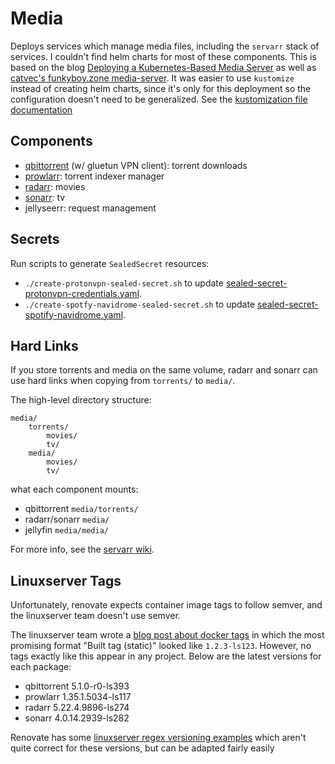 # Media

Deploys services which manage media files, including the `servarr` stack of services.
I couldn't find helm charts for most of these components.
This is based on the blog [Deploying a Kubernetes-Based Media Server][k8s-media] as well as [catvec's funkyboy.zone media-server](https://github.com/catvec/funkyboy.zone/tree/f95c01b6d1f16dd937898d9f3753cf28f17353a3/kubernetes/base/media-server).
It was easier to use `kustomize` instead of creating helm charts, since it's only for this deployment so the configuration doesn't need to be generalized.
See the [kustomization file documentation][kustomization]

[k8s-media]: https://merox.dev/blog/kubernetes-media-server/
[kustomization]: https://kubectl.docs.kubernetes.io/references/kustomize/kustomization/

## Components

- [qbittorrent](./qbittorrent/) (w/ gluetun VPN client): torrent downloads
- [prowlarr](./prowlarr): torrent indexer manager
- [radarr](./radarr/): movies
- [sonarr](./sonarr/): tv
- jellyseerr: request management

## Secrets

Run scripts to generate `SealedSecret` resources:

- `./create-protonvpn-sealed-secret.sh` to update [sealed-secret-protonvpn-credentials.yaml][].
- `./create-spotfy-navidrome-sealed-secret.sh` to update [sealed-secret-spotify-navidrome.yaml][].

[sealed-secret-protonvpn-credentials.yaml]: ./resources/sealed-secret-protonvpn-credentials.yaml
[sealed-secret-spotify-navidrome.yaml]: ./resources/sealed-secret-spotify-navidrome.yaml

## Hard Links

If you store torrents and media on the same volume, radarr and sonarr can use hard links when copying from `torrents/` to `media/`.

The high-level directory structure:

```text
media/
    torrents/
        movies/
        tv/
    media/
        movies/
        tv/
```

what each component mounts:

- qbittorrent `media/torrents/`
- radarr/sonarr `media/`
- jellyfin `media/media/`

For more info, see the [servarr wiki](https://wiki.servarr.com/docker-guide#consistent-and-well-planned-paths).

## Linuxserver Tags

Unfortunately, renovate expects container image tags to follow semver, and the linuxserver team doesn't use semver.

The linuxserver team wrote a [blog post about docker tags][lsio-blog-tags] in which the most promising format "Built tag (static)" looked like `1.2.3-ls123`.
However, no tags exactly like this appear in any project.
Below are the latest versions for each package:

- qbittorrent 5.1.0-r0-ls393
- prowlarr 1.35.1.5034-ls117
- radarr 5.22.4.9896-ls274
- sonarr 4.0.14.2939-ls282

Renovate has some [linuxserver regex versioning examples][renovate-regex] which aren't quite correct for these versions, but can be adapted fairly easily

[lsio-blog-tags]: https://www.linuxserver.io/blog/docker-tags-so-many-tags-so-little-time#2-build-tag-static
[renovate-regex]: https://docs.renovatebot.com/modules/versioning/regex/
